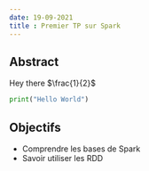 ```yaml
---
date: 19-09-2021
title : Premier TP sur Spark
---
```


## Abstract

Hey there $\frac{1}{2}$

```python
print("Hello World")
```

## Objectifs

- Comprendre les bases de Spark
- Savoir utiliser les RDD